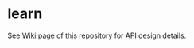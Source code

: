 # learn

See [Wiki page](https://github.com/tsinghua-io/learn/wiki) of this repository for API design details.
